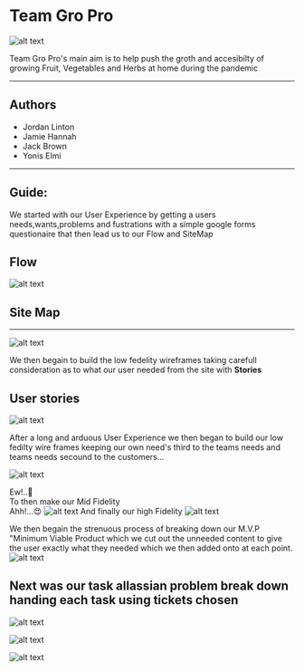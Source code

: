 
# Team Gro Pro

![alt text](./src/components/images/nav-logo.png "Logo Title Text 1")

Team Gro Pro's main aim is to help push the groth and accesibilty of growing Fruit, Vegetables and Herbs at home during the pandemic

---

## Authors 
* Jordan Linton
* Jamie Hannah
* Jack Brown
* Yonis Elmi

---
## Guide:   

We started with our User Experience by getting a users needs,wants,problems and fustrations with a simple google forms questionaire that then lead us to our Flow and SiteMap
## Flow

![alt text](./src/components/images/UserFlow.png "Logo Title Text 1")
## Site Map
---
![alt text](./src/components/images/SiteMap.png "Logo Title Text 1")
   

We then begain to build the low fedelity wireframes taking carefull consideration as to what our user needed from the site
with __Stories__
## User stories
![alt text](./src/components/images/userStories.png "Logo Title Text 1")

After a long and arduous User Experience we then began to build our low fedilty wire frames keeping our own need's third to the teams needs and teams needs secound to the customers...

![alt text](./src/components/images/lowFed.png "Logo Title Text 1")

Ew!..🤢   
To then make our Mid Fidelity   
Ahh!...😍
![alt text](./src/components/images/midFed.png "Logo Title Text 1")
And finally our high Fidelity
![alt text](./src/components/images/lowFed.png "Logo Title Text 1")

We then begain the strenuous process of breaking down our M.V.P "Minimum Viable Product which we cut out the unneeded content to give the user exactly what they needed which we then added onto at each point.
![alt text](./src/components/images/MVP.png "Logo Title Text 1")

## Next was our task allassian problem break down handing each task using tickets chosen

![alt text](./src/components/images/problems.png "Logo Title Text 1")

![alt text](./src/components/images/groProImg.png "Logo Title Text 1")

![alt text](./src/components/images/popUpImgReadMe.png "Logo Title Text 1")